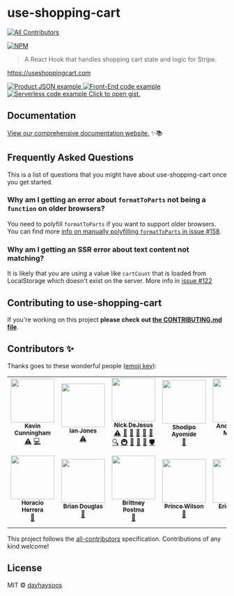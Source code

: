 # use-shopping-cart
<!-- ALL-CONTRIBUTORS-BADGE:START - Do not remove or modify this section -->
[![All Contributors](https://img.shields.io/badge/all_contributors-14-orange.svg?style=flat-square)](#contributors-)
<!-- ALL-CONTRIBUTORS-BADGE:END -->

[![NPM](https://img.shields.io/npm/v/use-shopping-cart.svg?style=flat-square)](https://www.npmjs.com/package/use-shopping-cart)

> A React Hook that handles shopping cart state and logic for Stripe.

https://useshoppingcart.com

[
![Product JSON example](/assets/products.png)
![Front-End code example](/assets/front-end.png)
![Serverless code example](/assets/serverless.png)
Click to open gist.
](https://gist.github.com/andria-dev/f4d395b104a06e8df44e009440247856)

## Documentation

[View our comprehensive documentation website.](https://useshoppingcart.com) ✨📚

## Frequently Asked Questions

This is a list of questions that you might have about use-shopping-cart once you get started.

### Why am I getting an error about `formatToParts` not being a `function` on older browsers?

You need to polyfill `formatToParts` if you want to support older browsers. You can find more [info on manually polyfilling `formatToParts` in issue #158](https://github.com/dayhaysoos/use-shopping-cart/issues/158).

### Why am I getting an SSR error about text content not matching?

It is likely that you are using a value like `cartCount` that is loaded from LocalStorage which doesn't exist on the server. More info in [issue #122](https://github.com/dayhaysoos/use-shopping-cart/issues/122)

## Contributing to use-shopping-cart

If you're working on this project **please check out
[the CONTRIBUTING.md file](https://github.com/dayhaysoos/use-shopping-cart/blob/master/use-shopping-cart/CONTRIBUTING.md)**.

## Contributors ✨

Thanks goes to these wonderful people ([emoji key](https://allcontributors.org/docs/en/emoji-key)):
<!-- ALL-CONTRIBUTORS-LIST:START - Do not remove or modify this section -->
<!-- prettier-ignore-start -->
<!-- markdownlint-disable -->
<table>
  <tr>
    <td align="center"><a href="http://www.kevincunningham.co.uk"><img src="https://avatars3.githubusercontent.com/u/8320213?v=4?s=100" width="100px;" alt=""/><br /><sub><b>Kevin Cunningham</b></sub></a><br /><a href="https://github.com/dayhaysoos/use-shopping-cart/commits?author=doingandlearning" title="Tests">⚠️</a> <a href="https://github.com/dayhaysoos/use-shopping-cart/commits?author=doingandlearning" title="Code">💻</a></td>
    <td align="center"><a href="https://ianjones.us/"><img src="https://avatars2.githubusercontent.com/u/4407263?v=4?s=100" width="100px;" alt=""/><br /><sub><b>Ian Jones</b></sub></a><br /><a href="https://github.com/dayhaysoos/use-shopping-cart/commits?author=theianjones" title="Tests">⚠️</a></td>
    <td align="center"><a href="https://github.com/dayhaysoos"><img src="https://avatars3.githubusercontent.com/u/1852675?v=4?s=100" width="100px;" alt=""/><br /><sub><b>Nick DeJesus</b></sub></a><br /><a href="https://github.com/dayhaysoos/use-shopping-cart/commits?author=dayhaysoos" title="Tests">⚠️</a> <a href="#blog-dayhaysoos" title="Blogposts">📝</a> <a href="#business-dayhaysoos" title="Business development">💼</a> <a href="https://github.com/dayhaysoos/use-shopping-cart/issues?q=author%3Adayhaysoos" title="Bug reports">🐛</a> <a href="#data-dayhaysoos" title="Data">🔣</a> <a href="https://github.com/dayhaysoos/use-shopping-cart/commits?author=dayhaysoos" title="Documentation">📖</a> <a href="#fundingFinding-dayhaysoos" title="Funding Finding">🔍</a> <a href="#infra-dayhaysoos" title="Infrastructure (Hosting, Build-Tools, etc)">🚇</a> <a href="#projectManagement-dayhaysoos" title="Project Management">📆</a> <a href="#question-dayhaysoos" title="Answering Questions">💬</a> <a href="https://github.com/dayhaysoos/use-shopping-cart/pulls?q=is%3Apr+reviewed-by%3Adayhaysoos" title="Reviewed Pull Requests">👀</a> <a href="#security-dayhaysoos" title="Security">🛡️</a></td>
    <td align="center"><a href="http://shodipoayomide.com"><img src="https://avatars2.githubusercontent.com/u/20538832?v=4?s=100" width="100px;" alt=""/><br /><sub><b>Shodipo Ayomide</b></sub></a><br /><a href="https://github.com/dayhaysoos/use-shopping-cart/commits?author=Developerayo" title="Documentation">📖</a></td>
    <td align="center"><a href="http://appbureauet.dk"><img src="https://avatars1.githubusercontent.com/u/167574?v=4?s=100" width="100px;" alt=""/><br /><sub><b>Anders Bech Mellson</b></sub></a><br /><a href="https://github.com/dayhaysoos/use-shopping-cart/commits?author=mellson" title="Code">💻</a></td>
    <td align="center"><a href="https://thorweb.dev"><img src="https://avatars0.githubusercontent.com/u/23213994?v=4?s=100" width="100px;" alt=""/><br /><sub><b>Thor 雷神</b></sub></a><br /><a href="https://github.com/dayhaysoos/use-shopping-cart/commits?author=thorsten-stripe" title="Documentation">📖</a> <a href="https://github.com/dayhaysoos/use-shopping-cart/commits?author=thorsten-stripe" title="Code">💻</a> <a href="https://github.com/dayhaysoos/use-shopping-cart/commits?author=thorsten-stripe" title="Tests">⚠️</a></td>
    <td align="center"><a href="https://ryan.warner.codes"><img src="https://avatars2.githubusercontent.com/u/1595979?v=4?s=100" width="100px;" alt=""/><br /><sub><b>Ryan Warner</b></sub></a><br /><a href="https://github.com/dayhaysoos/use-shopping-cart/commits?author=RyanWarner" title="Documentation">📖</a></td>
  </tr>
  <tr>
    <td align="center"><a href="http://horacioh.com"><img src="https://avatars3.githubusercontent.com/u/725120?v=4?s=100" width="100px;" alt=""/><br /><sub><b>Horacio Herrera</b></sub></a><br /><a href="https://github.com/dayhaysoos/use-shopping-cart/commits?author=horacioh" title="Documentation">📖</a></td>
    <td align="center"><a href="https://bdougie.live"><img src="https://avatars2.githubusercontent.com/u/5713670?v=4?s=100" width="100px;" alt=""/><br /><sub><b>Brian Douglas</b></sub></a><br /><a href="https://github.com/dayhaysoos/use-shopping-cart/commits?author=bdougie" title="Documentation">📖</a></td>
    <td align="center"><a href="https://bdesigned.netlify.com/"><img src="https://avatars2.githubusercontent.com/u/45889730?v=4?s=100" width="100px;" alt=""/><br /><sub><b>Brittney Postma</b></sub></a><br /><a href="https://github.com/dayhaysoos/use-shopping-cart/commits?author=brittneypostma" title="Documentation">📖</a></td>
    <td align="center"><a href="https://prince.dev"><img src="https://avatars1.githubusercontent.com/u/8431042?v=4?s=100" width="100px;" alt=""/><br /><sub><b>Prince Wilson</b></sub></a><br /><a href="https://github.com/dayhaysoos/use-shopping-cart/commits?author=maxcell" title="Documentation">📖</a></td>
    <td align="center"><a href="https://www.erichowey.dev/"><img src="https://avatars.githubusercontent.com/u/204841?v=4?s=100" width="100px;" alt=""/><br /><sub><b>Eric Howey</b></sub></a><br /><a href="https://github.com/dayhaysoos/use-shopping-cart/commits?author=ehowey" title="Documentation">📖</a> <a href="#plugin-ehowey" title="Plugin/utility libraries">🔌</a></td>
    <td align="center"><a href="https://github.com/hideokamoto-stripe"><img src="https://avatars.githubusercontent.com/u/95597878?v=4?s=100" width="100px;" alt=""/><br /><sub><b>Hidetaka Okamoto</b></sub></a><br /><a href="https://github.com/dayhaysoos/use-shopping-cart/commits?author=hideokamoto-stripe" title="Code">💻</a></td>
    <td align="center"><a href="https://github.com/andria-dev"><img src="https://avatars.githubusercontent.com/u/19195374?v=4?s=100" width="100px;" alt=""/><br /><sub><b>Andria Brown</b></sub></a><br /><a href="https://github.com/dayhaysoos/use-shopping-cart/commits?author=andria-dev" title="Tests">⚠️</a> <a href="https://github.com/dayhaysoos/use-shopping-cart/commits?author=andria-dev" title="Code">💻</a> <a href="https://github.com/dayhaysoos/use-shopping-cart/commits?author=andria-dev" title="Documentation">📖</a> <a href="https://github.com/dayhaysoos/use-shopping-cart/issues?q=author%3Aandria-dev" title="Bug reports">🐛</a> <a href="#example-andria-dev" title="Examples">💡</a> <a href="#infra-andria-dev" title="Infrastructure (Hosting, Build-Tools, etc)">🚇</a> <a href="#maintenance-andria-dev" title="Maintenance">🚧</a> <a href="#ideas-andria-dev" title="Ideas, Planning, & Feedback">🤔</a> <a href="#question-andria-dev" title="Answering Questions">💬</a> <a href="https://github.com/dayhaysoos/use-shopping-cart/pulls?q=is%3Apr+reviewed-by%3Aandria-dev" title="Reviewed Pull Requests">👀</a></td>
  </tr>
</table>

<!-- markdownlint-restore -->
<!-- prettier-ignore-end -->

<!-- ALL-CONTRIBUTORS-LIST:END -->

This project follows the [all-contributors](https://github.com/all-contributors/all-contributors) specification. Contributions of any kind welcome!

## License

MIT © [dayhaysoos](https://github.com/dayhaysoos)
